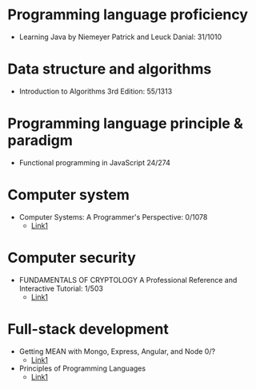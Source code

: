 # Programming language proficiency
- Learning Java by Niemeyer Patrick and Leuck Danial: 31/1010

# Data structure and algorithms
- Introduction to Algorithms 3rd Edition: 55/1313

# Programming language principle & paradigm
- Functional programming in JavaScript 24/274

# Computer system
- Computer Systems: A Programmer's Perspective: 0/1078
  -  [Link1](http://guanzhou.pub/files/Computer%20System_EN.pdf)

# Computer security
- FUNDAMENTALS OF CRYPTOLOGY A Professional Reference and Interactive Tutorial: 1/503
  -  [Link1](https://www.hyperelliptic.org/tanja/teaching/cryptoI13/cryptodict.pdf)

# Full-stack development
- Getting MEAN with Mongo, Express, Angular, and Node 0/?
  - [Link1](https://www.programmer-books.com/wp-content/uploads/2018/08/Getting%20MEAN%20with%20Mongo,%20Express,%20Angular,%20and%20Node.pdf)
- Principles of Programming Languages
  - [Link1](https://www.cs.bgu.ac.il/~mira/ppl-book-full.pdf)